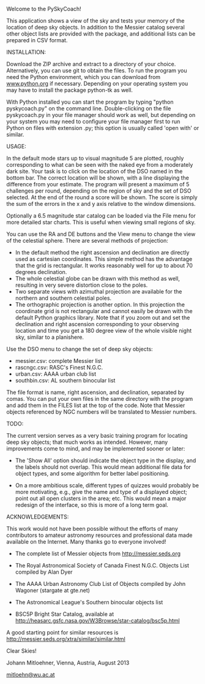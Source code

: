 Welcome to the PySkyCoach!

This application shows a view of the sky and tests your memory of the
location of deep sky objects. In addition to the Messier catalog
several other object lists are provided with the package, and 
additional lists can be prepared in CSV format.


INSTALLATION:

Download the ZIP archive and extract to a directory of your choice. 
Alternatively, you can use git to obtain the files. To run the 
program you need the Python environment, which you can download from 
www.python.org if necessary. Depending on your operating system you 
may have to install the package python-tk as well.

With Python installed you can start the program by typing "python 
pyskycoach.py" on the command line. Double-clicking on the file 
pyskycoach.py in your file manager should work as well, but depending 
on your system you may need to configure your file manager first to 
run Python on files with extension .py; this option is usually called 
'open with' or similar.


USAGE:

In the default mode stars up to visual magnitude 5 are plotted, 
roughly corresponding to what can be seen with the naked eye from a 
moderately dark site. 
Your task is to click on the location of the DSO named in the bottom 
bar. The correct location will be shown, with a line displaying the 
difference from your estimate. The program will present a maximum of 
5 challenges per round, depending on the region of sky and the set of 
DSO selected. At the end of the round a score will be shown. The 
score is simply the sum of the errors in the x and y axis relative to 
the window dimensions.

Optionally a 6.5 magnitude star catalog can be loaded via the File
menu for more detailed star charts. This is useful when viewing small 
regions of sky.

You can use the RA and DE buttons and the View menu to change the view 
of the celestial sphere. There are several methods of projection: 

- In the default method the right ascension and declination are directly 
  used as cartesian coordinates. This simple method has the advantage
  that the grid is rectangular. It works reasonably well for up to 
  about 70 degrees declination.
- The whole celestial globe can be drawn with this method as well,
  resulting in very severe distortion close to the poles.
- Two separate views with azimuthal projection are available for the 
  northern and southern celestial poles.  
- The orthographic projection is another option. In this projection the
  coordinate grid is not rectangular and cannot easily be drawn with
  the default Python graphics library. Note that if you zoom out and set
  the declination and right ascension corresponding to your observing 
  location and time you get a 180 degree view of the whole visible
  night sky, similar to a planishere.

Use the DSO menu to change the set of deep sky objects: 

- messier.csv: complete Messier list
- rascngc.csv: RASC's Finest N.G.C.
- urban.csv:   AAAA urban club list 
- southbin.csv: AL southern binocular list

The file format is name, right ascension, and declination, separated 
by comas. You can put your own files in the same directory with the 
program and add them in the FILES list at the top of the code. Note 
that Messier objects referenced by NGC numbers will be translated to 
Messier numbers.


TODO:

The current version serves as a very basic training program for 
locating deep sky objects; that much works as intended. However, many 
improvements come to mind, and may be implemented sooner or later:

- The 'Show All' option should indicate the object type in the display, 
  and the labels should not overlap. This would mean additional file 
  data for object types, and some algorithm for better label 
  positioning.

- On a more ambitious scale, different types of quizzes would probably 
  be more motivating, e.g., give the name and type of a displayed 
  object; point out all open clusters in the area; etc. This would mean 
  a major redesign of the interface, so this is more of a long term 
  goal.


ACKNOWLEDGEMENTS:

This work would not have been possible without the efforts of many 
contributors to amateur astronomy resources and professional data 
made available on the Internet. Many thanks go to everyone involved!

- The complete list of Messier objects
  from http://messier.seds.org

- The Royal Astronomical Society of Canada Finest N.G.C. Objects List 
  compiled by Alan Dyer

- The AAAA Urban Astronomy Club List of Objects
  compiled by John Wagoner (stargate at gte.net)

- The Astronomical League's Southern binocular objects list

- BSC5P Bright Star Catalog, available at
  http://heasarc.gsfc.nasa.gov/W3Browse/star-catalog/bsc5p.html

A good starting point for similar resources is 
http://messier.seds.org/xtra/similar/similar.html


Clear Skies!

Johann Mitloehner, Vienna, Austria, August 2013

mitloehn@wu.ac.at

